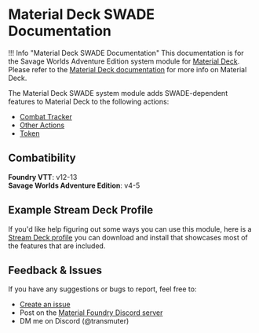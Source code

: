 # Material Deck SWADE Documentation

!!! Info "Material Deck SWADE Documentation"
    This documentation is for the Savage Worlds Adventure Edition system module for [Material Deck](https://foundryvtt.com/packages/materialdeck-premium).<br>
    Please refer to the [Material Deck documentation](https://materialfoundry.github.io/MaterialDeck/) for more info on Material Deck.

The Material Deck SWADE system module adds SWADE-dependent features to Material Deck to the following actions:

* [Combat Tracker](./actions/combatTracker.md)
* [Other Actions](./actions/otherActions.md)
* [Token](./actions/token.md)

## Combatibility

<b>Foundry VTT</b>: v12-13<br>
<b>Savage Worlds Adventure Edition</b>: v4-5

## Example Stream Deck Profile

If you'd like help figuring out some ways you can use this module, here is a [Stream Deck profile](https://github.com/tarmonthir/MaterialDeck_SWADE/blob/main/MaterialDeck-SWADE.streamDeckProfile) you can download and install that showcases most of the features that are included.

## Feedback & Issues
If you have any suggestions or bugs to report, feel free to:

* [Create an issue](https://github.com/tarmonthir/MaterialDeck_SWADE/issues)
* Post on the [Material Foundry Discord server](https://discord.gg/3hd4G6TkmA)
* DM me on Discord (@transmuter)